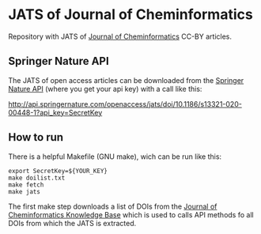 # JATS of Journal of Cheminformatics

Repository with JATS of [Journal of Cheminformatics](https://jcheminf.biomedcentral.com/) CC-BY articles.

## Springer Nature API

The JATS of open access articles can be downloaded from the [Springer Nature API](https://dev.springernature.com/) (where you get your api key) with a call like this:

http://api.springernature.com/openaccess/jats/doi/10.1186/s13321-020-00448-1?api_key=SecretKey

## How to run

There is a helpful Makefile (GNU make), wich can be run like this:

```shell
export SecretKey=${YOUR_KEY}
make doilist.txt
make fetch
make jats
```

The first make step downloads a list of DOIs from the [Journal of Cheminformatics Knowledge Base](https://github.com/egonw/jcheminform-kb)
which is used to calls API methods fo all DOIs from which the JATS is extracted.
